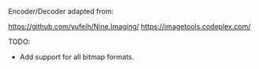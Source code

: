 ﻿Encoder/Decoder adapted from:

https://github.com/yufeih/Nine.Imaging/
https://imagetools.codeplex.com/

TODO:

- Add support for all bitmap formats.
